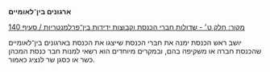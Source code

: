 **ארגונים בין־לאומיים**

[מקור: חלק ט׳ - שדולות חברי הכנסת וקבוצות ידידות בין־פרלמנטריות / סעיף 140](https://he.wikisource.org/wiki/תקנון_הכנסת#סעיף_140)

יושב ראש הכנסת ימנה את חברי הכנסת שייצגו את הכנסת בארגונים בין־לאומיים שהכנסת חברה או משקיפה בהם, ובמקרים מיוחדים הוא רשאי למנות חבר כנסת המכהן כשר או כסגן שר לנציג כאמור.